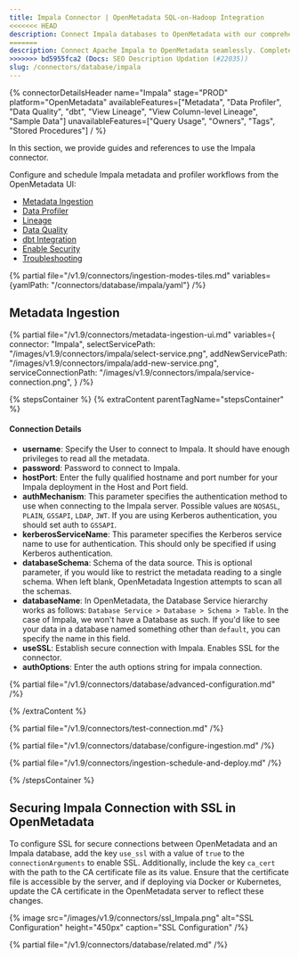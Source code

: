```yaml
---
title: Impala Connector | OpenMetadata SQL-on-Hadoop Integration
<<<<<<< HEAD
description: Connect Impala databases to OpenMetadata with our comprehensive connector guide. Step-by-step setup, configuration, and metadata extraction instructions.
=======
description: Connect Apache Impala to OpenMetadata seamlessly. Complete setup guide, configuration steps, and troubleshooting for database metadata integration.
>>>>>>> bd5955fca2 (Docs: SEO Description Updation (#22035))
slug: /connectors/database/impala
---
```


{% connectorDetailsHeader
name="Impala"
stage="PROD"
platform="OpenMetadata"
availableFeatures=["Metadata", "Data Profiler", "Data Quality", "dbt", "View Lineage", "View Column-level Lineage", "Sample Data"]
unavailableFeatures=["Query Usage", "Owners", "Tags", "Stored Procedures"]
/ %}

In this section, we provide guides and references to use the Impala connector.

Configure and schedule Impala metadata and profiler workflows from the OpenMetadata UI:
- [Metadata Ingestion](#metadata-ingestion)
- [Data Profiler](/how-to-guides/data-quality-observability/profiler/workflow)
- [Lineage](/how-to-guides/data-lineage/workflow)
- [Data Quality](/how-to-guides/data-quality-observability/quality)
- [dbt Integration](/connectors/ingestion/workflows/dbt)
- [Enable Security](#securing-impala-connection-with-ssl-in-openmetadata)
- [Troubleshooting](/connectors/database/impala/troubleshooting)

{% partial file="/v1.9/connectors/ingestion-modes-tiles.md" variables={yamlPath: "/connectors/database/impala/yaml"} /%}

## Metadata Ingestion

{% partial 
  file="/v1.9/connectors/metadata-ingestion-ui.md" 
  variables={
    connector: "Impala", 
    selectServicePath: "/images/v1.9/connectors/impala/select-service.png",
    addNewServicePath: "/images/v1.9/connectors/impala/add-new-service.png",
    serviceConnectionPath: "/images/v1.9/connectors/impala/service-connection.png",
} 
/%}

{% stepsContainer %}
{% extraContent parentTagName="stepsContainer" %}

#### Connection Details

- **username**: Specify the User to connect to Impala. It should have enough privileges to read all the metadata.
- **password**: Password to connect to Impala.
- **hostPort**: Enter the fully qualified hostname and port number for your Impala deployment in the Host and Port field.
- **authMechanism**: This parameter specifies the authentication method to use when connecting to the Impala server. Possible values are `NOSASL`, `PLAIN`, `GSSAPI`, `LDAP`, `JWT`. If you are using Kerberos authentication, you should set auth to `GSSAPI`. 
- **kerberosServiceName**: This parameter specifies the Kerberos service name to use for authentication. This should only be specified if using Kerberos authentication.
- **databaseSchema**: Schema of the data source. This is optional parameter, if you would like to restrict the metadata reading to a single schema. When left blank, OpenMetadata Ingestion attempts to scan all the schemas.
- **databaseName**: In OpenMetadata, the Database Service hierarchy works as follows:
`Database Service > Database > Schema > Table`. In the case of Impala, we won't have a Database as such. If you'd like to see your data in a database named something other than `default`, you can specify the name in this field.
- **useSSL**: Establish secure connection with Impala. Enables SSL for the connector.
- **authOptions**: Enter the auth options string for impala connection.

{% partial file="/v1.9/connectors/database/advanced-configuration.md" /%}

{% /extraContent %}

{% partial file="/v1.9/connectors/test-connection.md" /%}

{% partial file="/v1.9/connectors/database/configure-ingestion.md" /%}

{% partial file="/v1.9/connectors/ingestion-schedule-and-deploy.md" /%}

{% /stepsContainer %}

## Securing Impala Connection with SSL in OpenMetadata

To configure SSL for secure connections between OpenMetadata and an Impala database, add the key `use_ssl` with a value of `true` to the `connectionArguments` to enable SSL. Additionally, include the key `ca_cert` with the path to the CA certificate file as its value. Ensure that the certificate file is accessible by the server, and if deploying via Docker or Kubernetes, update the CA certificate in the OpenMetadata server to reflect these changes.

{% image
  src="/images/v1.9/connectors/ssl_Impala.png"
  alt="SSL Configuration"
  height="450px"
  caption="SSL Configuration" /%}

{% partial file="/v1.9/connectors/database/related.md" /%}
